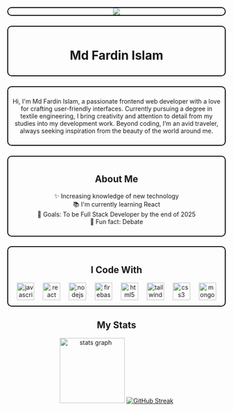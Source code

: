 <div align="center" style="border: 2px solid #000000; border-radius: 10px;">
  <img src="https://i.ibb.co.com/S4NQxDP2/gitpro.jpg" />
</div>

###

<div align="center" style="border: 2px solid #000000; padding: 10px; border-radius: 10px;">
  <h1>Md Fardin Islam</h1>
</div>

###

<div align="center" style="border: 2px solid #000000; padding: 10px; border-radius: 10px;">
  <p>
    Hi, I'm Md Fardin Islam, a passionate frontend web developer with a love for crafting user-friendly interfaces. 
    Currently pursuing a degree in textile engineering, I bring creativity and attention to detail from my studies into my development work. 
    Beyond coding, I’m an avid traveler, always seeking inspiration from the beauty of the world around me.
  </p>
</div>

###

<div align="center" style="border: 2px solid #000000; padding: 10px; border-radius: 10px;">
  <h2>About Me</h2>
  <p>✨ Increasing knowledge of new technology <br/> 📚 I'm currently learning React <br/> 🎯 Goals: To be Full Stack Developer by the end of 2025 <br/> 🎲 Fun fact: Debate </p>
</div>

###

<div align="center" style="border: 2px solid #000000; padding: 10px; border-radius: 10px;">
  <h2>I Code With</h2>
  <div>
    <img src="https://cdn.jsdelivr.net/gh/devicons/devicon/icons/javascript/javascript-original.svg" height="40" alt="javascript logo" />
    <img width="12" />
    <img src="https://cdn.jsdelivr.net/gh/devicons/devicon/icons/react/react-original.svg" height="40" alt="react logo" />
    <img width="12" />
    <img src="https://cdn.jsdelivr.net/gh/devicons/devicon/icons/nodejs/nodejs-original.svg" height="40" alt="nodejs logo" />
    <img width="12" />
    <img src="https://cdn.jsdelivr.net/gh/devicons/devicon/icons/firebase/firebase-plain.svg" height="40" alt="firebase logo" />
    <img width="12" />
    <img src="https://cdn.jsdelivr.net/gh/devicons/devicon/icons/html5/html5-original.svg" height="40" alt="html5 logo" />
    <img width="12" />
    <img src="https://cdn.jsdelivr.net/gh/devicons/devicon/icons/tailwindcss/tailwindcss-original-wordmark.svg" height="40" alt="tailwindcss logo" />
    <img width="12" />
    <img src="https://cdn.jsdelivr.net/gh/devicons/devicon/icons/css3/css3-original.svg" height="40" alt="css3 logo" />
    <img width="12" />
    <img src="https://cdn.jsdelivr.net/gh/devicons/devicon/icons/mongodb/mongodb-original.svg" height="40" alt="mongodb logo" />
  </div>
</div>

###

<div align="center">
   <h2>My Stats</h2>
  <img src="https://github-readme-stats.vercel.app/api?username=fardin-alvi&hide_title=false&hide_rank=false&show_icons=true&include_all_commits=true&count_private=true&disable_animations=false&theme=dracula&locale=en&hide_border=false&order=1" height="150" alt="stats graph"  />
  <a href="https://git.io/streak-stats"><img src="https://streak-stats.demolab.com?user=fardin-alvi&mode=weekly&card_width=500&card_height=170" alt="GitHub Streak" /></a>
</div>

